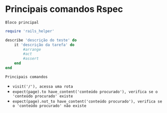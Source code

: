 # Principais comandos Rspec

`Bloco principal`

```ruby
require 'rails_helper'

describe 'descrição do teste' do
    it 'descrição da tarefa' do
        #arrange
        #act
        #assert
    end
end
```
`Principais comandos`

- `visit('/'), acessa uma rota`
- `expect(page).to have_content('conteúdo procurado'), verifica se o 'conteúdo procurado' existe`
- `expect(page).not_to have_content('conteúdo procurado'), verifica se o 'conteúdo procurado' não existe`
